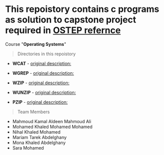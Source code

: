 # This repoistory contains c programs as solution to capstone project required in [OSTEP refernce](https://github.com/remzi-arpacidusseau/ostep-projects/tree/master/initial-utilities) 
Course "**Operating Systems**" 

> Directories in this repoistory 

- **WCAT** - [original description:](https://github.com/remzi-arpacidusseau/ostep-projects/tree/master/initial-utilities/wcat)

- **WGREP** - [original description:](https://github.com/remzi-arpacidusseau/ostep-projects/tree/master/initial-utilities/wgrep)

- **WZIP** - [original description:](https://github.com/remzi-arpacidusseau/ostep-projects/tree/master/initial-utilities/wzip)

- **WUNZIP** - [original description:](https://github.com/remzi-arpacidusseau/ostep-projects/tree/master/initial-utilities/wunzip)

- **PZIP** - [original description:](https://github.com/remzi-arpacidusseau/ostep-projects/tree/master/concurrency-pzip)

    

> Team Members

- Mahmoud Kamal Aldeen Mahmoud Ali
- Mohamed Khaled Mohamed Mohamed
- Nihal Khaled Mohamed
- Mariam Tarek Abdelghany
- Mona Khaled Abdelghany
- Sara Mohamed
